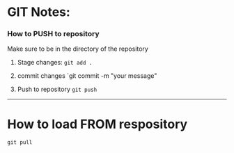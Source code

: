 # GIT Notes:

### How to PUSH to repository

Make sure to be in the directory of the repository

1. Stage changes:
`git add .`

2. commit changes
`git commit -m "your message"

3. Push to repository
`git push`


-------

# How to load FROM respository

`git pull`
